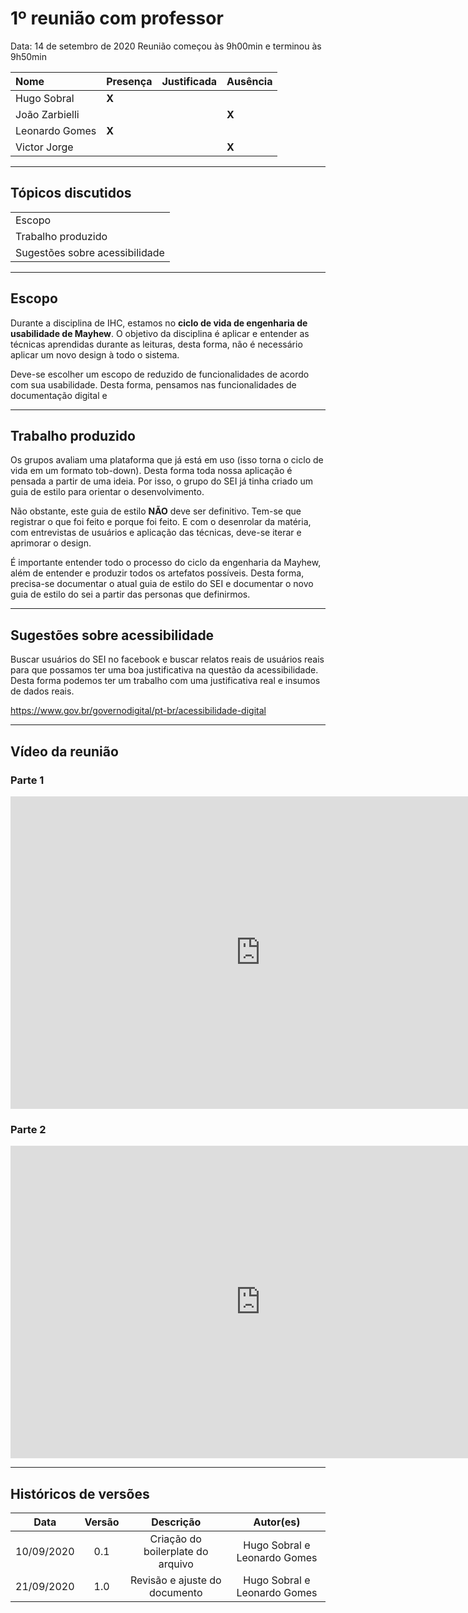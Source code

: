 # 1º reunião com professor

Data: 14 de setembro de 2020
Reunião começou às 9h00min e terminou às 9h50min

| Nome           | Presença | Justificada | Ausência |
| :------------- | :------- | :---------- | :------- |
| Hugo Sobral    | **X**    |             |          |
| João Zarbielli |          |             | **X**    |
| Leonardo Gomes | **X**    |             |          |
| Victor Jorge   |          |             | **X**    |

---

## Tópicos discutidos

|                                |
| :----------------------------- |
| Escopo                         |
| Trabalho produzido             |
| Sugestões sobre acessibilidade |

---

## Escopo

Durante a disciplina de IHC, estamos no **ciclo de vida de engenharia de usabilidade de Mayhew**. O objetivo da disciplina é aplicar e entender as técnicas aprendidas durante as leituras, desta forma, não é necessário aplicar um novo design à todo o sistema.

Deve-se escolher um escopo de reduzido de funcionalidades de acordo com sua usabilidade. Desta forma, pensamos nas funcionalidades de documentação digital e

---

## Trabalho produzido

Os grupos avaliam uma plataforma que já está em uso (isso torna o ciclo de vida em um formato tob-down). Desta forma toda nossa aplicação é pensada a partir de uma ideia. Por isso, o grupo do SEI já tinha criado um guia de estilo para orientar o desenvolvimento.

Não obstante, este guia de estilo **NÃO** deve ser definitivo. Tem-se que registrar o que foi feito e porque foi feito. E com o desenrolar da matéria, com entrevistas de usuários e aplicação das técnicas, deve-se iterar e aprimorar o design.

É importante entender todo o processo do ciclo da engenharia da Mayhew, além de entender e produzir todos os artefatos possíveis. Desta forma, precisa-se documentar o atual guia de estilo do SEI e documentar o novo guia de estilo do sei a partir das personas que definirmos.

---

## Sugestões sobre acessibilidade

Buscar usuários do SEI no facebook e buscar relatos reais de usuários reais para que possamos ter uma boa justificativa na questão da acessibilidade. Desta forma podemos ter um trabalho com uma justificativa real e insumos de dados reais.

https://www.gov.br/governodigital/pt-br/acessibilidade-digital

---

## Vídeo da reunião

### Parte 1

<iframe width="800" height="500" src="https://www.youtube-nocookie.com/embed/1v8rjfiIHKw" frameborder="0" allow="accelerometer; autoplay; clipboard-write; encrypted-media; gyroscope; picture-in-picture" allowfullscreen></iframe>

### Parte 2

<iframe width="800" height="500" src="https://www.youtube-nocookie.com/embed/UO1-xiuvYkE" frameborder="0" allow="accelerometer; autoplay; clipboard-write; encrypted-media; gyroscope; picture-in-picture" allowfullscreen></iframe>

---

## Históricos de versões

|    Data    | Versão |             Descrição             |          Autor(es)           |
| :--------: | :----: | :-------------------------------: | :--------------------------: |
| 10/09/2020 |  0.1   | Criação do boilerplate do arquivo | Hugo Sobral e Leonardo Gomes |
| 21/09/2020 |  1.0   |   Revisão e ajuste do documento   | Hugo Sobral e Leonardo Gomes |
